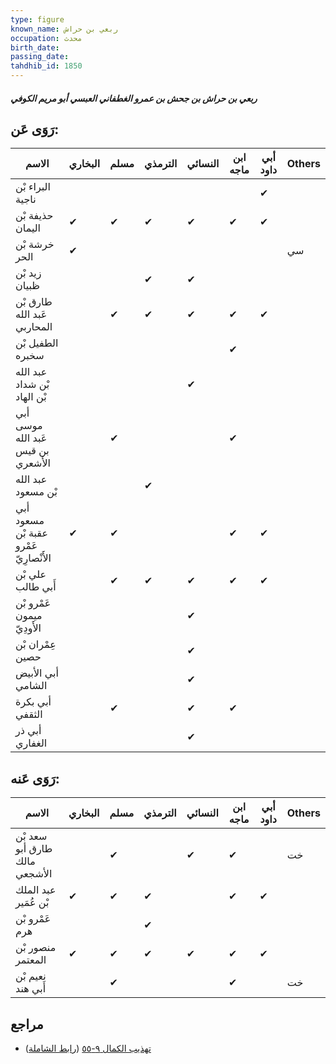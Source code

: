 ```yaml
---
type: figure
known_name: ربعي بن حراش
occupation: محدث
birth_date:
passing_date:
tahdhib_id: 1850
---
```

##### ربعي بن حراش بن جحش بن عمرو الغطفاني العبسي أبو مريم الكوفي

## رَوَى عَن:
| الاسم                                  | البخاري | مسلم | الترمذي | النسائي | ابن ماجه | أبي داود | Others |
| -------------------------------------- | ------- | ---- | ------- | ------- | -------- | -------- | ------ |
| البراء بْن ناجية                       |         |      |         |         |          | ✔        |        |
| حذيفة بْن اليمان                       | ✔       | ✔    | ✔       | ✔       | ✔        | ✔        |        |
| خرشة بْن الحر                          | ✔       |      |         |         |          |          | سي     |
| زيد بْن ظبيان                          |         |      | ✔       | ✔       |          |          |        |
| طارق بْن عَبد الله المحاربي            |         | ✔    | ✔       | ✔       | ✔        | ✔        |        |
| الطفيل بْن سخبره                       |         |      |         |         | ✔        |          |        |
| عبد الله بْن شداد بْن الهاد            |         |      |         | ✔       |          |          |        |
| أبي موسى عَبد الله بن قيس الأشعري      |         | ✔    |         |         | ✔        |          |        |
| عبد الله بْن مسعود                     |         |      | ✔       |         |          |          |        |
| أبي مسعود عقبة بْن عَمْرو الأَنْصارِيّ | ✔       | ✔    |         |         | ✔        | ✔        |        |
| علي بْن أَبي طالب                      |         | ✔    | ✔       | ✔       | ✔        | ✔        |        |
| عَمْرو بْن ميمون الأَودِيّ             |         |      |         | ✔       |          |          |        |
| عِمْران بْن حصين                       |         |      |         | ✔       |          |          |        |
| أبي الأبيض الشامي                      |         |      |         | ✔       |          |          |        |
| أبي بكرة الثقفي                        |         | ✔    |         | ✔       | ✔        |          |        |
| أبي ذر الغفاري                         |         |      |         | ✔       |          |          |        |
## رَوَى عَنه:
| الاسم                         | البخاري | مسلم | الترمذي | النسائي | ابن ماجه | أبي داود | Others |
| ----------------------------- | ------- | ---- | ------- | ------- | -------- | -------- | ------ |
| سعد بْن طارق أبو مالك الأشجعي |         | ✔    |         | ✔       | ✔        |          | خت     |
| عبد الملك بْن عُمَير          | ✔       | ✔    | ✔       |         | ✔        | ✔        |        |
| عَمْرو بْن هرم                |         |      | ✔       |         |          |          |        |
| منصور بْن المعتمر             | ✔       | ✔    | ✔       | ✔       | ✔        | ✔        |        |
| نعيم بْن أَبي هند             |         | ✔    |         |         | ✔        |          | خت     |
## مراجع
- [تهذيب الكمال ٩-٥٥](obsidian://open?vault=Tahdhib-al-Kamal&file=Figures/١٨٥٠-ربعي%20بن%20حراش%20بن%20جحش%20بن%20عمرو%20الغطفاني%20العبسي%20أبو%20مريم%20الكوفي) ([رابط الشاملة](https://shamela.ws/book/3722/4295))